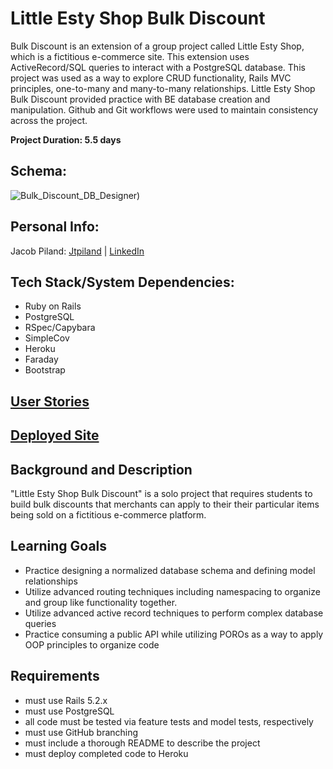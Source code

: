 # Little Esty Shop Bulk Discount

Bulk Discount is an extension of a group project called Little Esty Shop, which is a fictitious e-commerce site. This extension uses ActiveRecord/SQL queries to interact with a PostgreSQL database. This project was used as a way to explore CRUD functionality, Rails MVC principles, one-to-many and many-to-many relationships. Little Esty Shop Bulk Discount provided practice with BE database creation and manipulation. Github and Git workflows were used to maintain consistency across the project.

**Project Duration: 5.5 days**

## Schema:

![Bulk_Discount_DB_Designer](https://user-images.githubusercontent.com/81197317/128940116-f0a85bef-0f2c-4a94-abfc-aa4dc83bebf8.png))

## Personal Info:

Jacob Piland: [Jtpiland](https://github.com/Jtpiland) | [LinkedIn](https://www.linkedin.com/in/jacob-piland-3a6083212/)

## Tech Stack/System Dependencies:

- Ruby on Rails
- PostgreSQL
- RSpec/Capybara
- SimpleCov
- Heroku
- Faraday
- Bootstrap

## [User Stories](https://backend.turing.edu/module2/projects/bulk_discounts)

## [Deployed Site](https://fathomless-temple-99593.herokuapp.com/admin)

## Background and Description

"Little Esty Shop Bulk Discount" is a solo project that requires students to build bulk discounts that merchants can apply to their their particular items being sold on a fictitious e-commerce platform.

## Learning Goals

- Practice designing a normalized database schema and defining model relationships
- Utilize advanced routing techniques including namespacing to organize and group like functionality together.
- Utilize advanced active record techniques to perform complex database queries
- Practice consuming a public API while utilizing POROs as a way to apply OOP principles to organize code

## Requirements

- must use Rails 5.2.x
- must use PostgreSQL
- all code must be tested via feature tests and model tests, respectively
- must use GitHub branching
- must include a thorough README to describe the project
- must deploy completed code to Heroku
